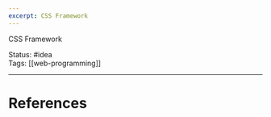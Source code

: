 ```yaml
---
excerpt: CSS Framework
---
```

CSS Framework

Status: #idea  
Tags: [[web-programming]]  

---
# References